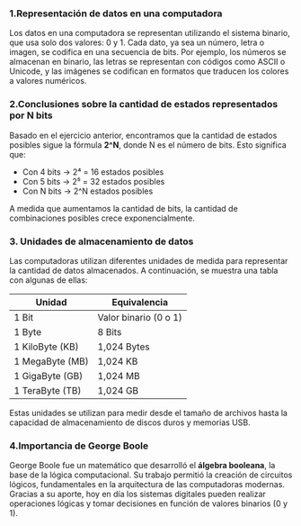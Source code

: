 

### 1.Representación de datos en una computadora  
Los datos en una computadora se representan utilizando el sistema binario, que usa solo dos valores: 0 y 1. Cada dato, ya sea un número, letra o imagen, se codifica en una secuencia de bits. Por ejemplo, los números se almacenan en binario, las letras se representan con códigos como ASCII o Unicode, y las imágenes se codifican en formatos que traducen los colores a valores numéricos.  

###  2.Conclusiones sobre la cantidad de estados representados por N bits  
Basado en el ejercicio anterior, encontramos que la cantidad de estados posibles sigue la fórmula **2^N**, donde N es el número de bits. Esto significa que:  
   - Con 4 bits → 2⁴ = 16 estados posibles  
   - Con 5 bits → 2⁵ = 32 estados posibles  
   - Con N bits → 2^N estados posibles  

A medida que aumentamos la cantidad de bits, la cantidad de combinaciones posibles crece exponencialmente.  

### 3. Unidades de almacenamiento de datos  
Las computadoras utilizan diferentes unidades de medida para representar la cantidad de datos almacenados. A continuación, se muestra una tabla con algunas de ellas:  

| Unidad | Equivalencia |
|--------|-------------|
| 1 Bit  | Valor binario (0 o 1) |
| 1 Byte | 8 Bits |
| 1 KiloByte (KB) | 1,024 Bytes |
| 1 MegaByte (MB) | 1,024 KB |
| 1 GigaByte (GB) | 1,024 MB |
| 1 TeraByte (TB) | 1,024 GB |  

Estas unidades se utilizan para medir desde el tamaño de archivos hasta la capacidad de almacenamiento de discos duros y memorias USB.  

### 4.Importancia de George Boole  
George Boole fue un matemático que desarrolló el **álgebra booleana**, la base de la lógica computacional. Su trabajo permitió la creación de circuitos lógicos, fundamentales en la arquitectura de las computadoras modernas. Gracias a su aporte, hoy en día los sistemas digitales pueden realizar operaciones lógicas y tomar decisiones en función de valores binarios (0 y 1).
